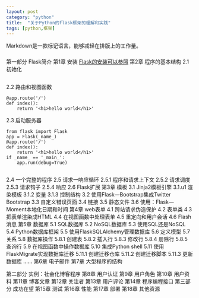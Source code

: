 ```yaml
---
layout: post
category: "python"
title:  "关于Python的flask框架的理解和实践"
tags: [python,框架]
---
```

Markdown是一款标记语言，能够减轻在排版上的工作量。

<!-- more -->

### 
第一部分 Flask简介
第1章 安装
[Flask的安装可以参照](./2017-11-25-关于Flask的一个简单的应用及Restful服务)
第2章 程序的基本结构
2.1 初始化 
```

```
2.2 路由和视图函数
```
@app.route('/')
def index():
	return '<h1>hello world</h1>'

```
2.3 启动服务器
```
from flask import Flask
app = Flask(_name_)
@app.route('/')
def index():
	return '<h1>hello world</h1>'
if _name_ == '_main_':
	app.run(debug=True)
	
```
2.4 一个完整的程序
2.5 请求一响应循环
2.5.1 程序和请求上下文
2.5.2 请求调度
2.5.3 请求钩子
2.5.4 响应
2.6 Flask扩展
第3章 模板
3.1 Jinja2模板引擎
3.1.u1 渲染模板
3.1.2 变量
3.1.3 控制结构
3.2 使用Flask—Bootstrap集成Twitter Bootstrap
3.3 自定义错误页面
3.4 链接
3.5 静态文件
3.6 使用：Flask—Moment本地化日期和时间
第4章 web表单
4.1 跨站请求伪造保护
4.2 表单类
4.3 把表单渲染成HTML
4.4 在视图函数中处理表单
4.5 重定向和用户会话
4.6 Flash消息
第5章 数据库
5.1 SQL数据库
5.2 NoSQL数据库
5.3 使用SQL还是NoSQL
5.4 Python数据库框架
5.5 使用FlaskSQLAlchemy管理数据库
5.6 定义模型
5.7 关系
5.8 数据库操作
5.8.1 创建表
5.8.2 插入行
5.8.3 修改行
5.8.4 册除行
5.8.5 查询行
5.9 在视图函数中操作数据库
5.10 集成Python shell
5.11 使用FlaskMigrate实现数据库迁移
5.11.1 创建迁移仓库
5.11.2 创建迁移脚本
5.11.3 更新数据库
……
第6章 电子邮件
第7章 大型程序的结构

第二部分 实例：社会化博客程序
第8章 用户认证
第9章 用户角色
第10章 用户资料
第11章 博客文章
第12章 关注者
第13章 用户评论
第14章 程序编程接口
第三部分 成功在望
第15章 测试
第16章 性能
第17章 部署
第18章 其他资源